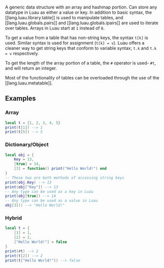 
A generic data structure with an array and hashmap portion. Can store any datatype in Luau as either a value or key. In addition to basic syntax, the [[lang.luau.library.table]] is used to manipulate tables, and [[lang.luau.globals.pairs]] and [[lang.luau.globals.ipairs]] are used to iterate over tables. Arrays in Luau start at `1` instead of `0`.

To get a value from a table that has non-string keys, the syntax `t[k]` is used. Similar syntax is used for assignment (`t[k] = v`). Luau offers a cleaner way to get string keys that conform to variable syntax; `t.k` and `t.k = v` respectively.

To get the length of the array portion of a table, the `#` operator is used- `#t`, and will return an integer.

Most of the functionality of tables can be overloaded through the use of the [[lang.luau.metatable]].

## Examples
### Array
```Lua
local t = {1, 2, 3, 4, 5}
print(t[1]) --> 1
print(t[5]) --> 5
```
### Dictionary/Object
```Lua
local obj = {
    Key = 13,
    [true] = 14,
    [3] = function() print("Hello World!") end
}
-- These two are both methods of accessing string keys
print(obj.Key) --> 13
print(obj["Key"]) --> 13
-- Any type can be used as a key in Luau
print(obj[true]) --> 14
-- Any type can be used as a value in Luau
obj[3]() --> "Hello World!"
```
### Hybrid
```Lua
local t = {
    [1] = 1,
    [2] = 2,
    ["Hello World!"] = false
}
print(#t) --> 2
print(t[2]) --> 2
print(t["Hello World!"]) --> false
```